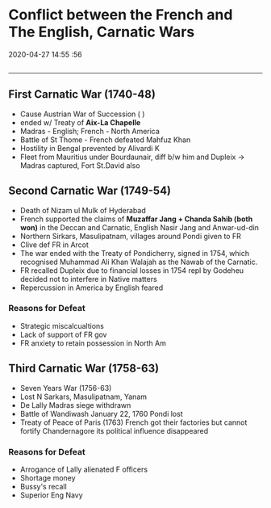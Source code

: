 # Conflict between the French and The English, Carnatic Wars

2020-04-27 14:55 :56

```toc
```

---

## First Carnatic War (1740-48)
- Cause Austrian War of Succession ( )
- ended w/ Treaty of **Aix-La Chapelle**
- Madras - English; French - North America
- Battle of St Thome - French defeated Mahfuz Khan
- Hostility in Bengal prevented by Alivardi K
- Fleet from Mauritius under Bourdaunair, diff b/w him and Dupleix -> Madras captured, Fort St.David also

## Second Carnatic War (1749-54)
- Death of Nizam ul Mulk of Hyderabad
- French supported the claims of **Muzaffar Jang + Chanda Sahib (both won)** in the Deccan and Carnatic, English Nasir Jang and Anwar-ud-din
- Northern Sirkars, Masulipatnam, villages around Pondi given to FR
- Clive def FR in Arcot
- The war ended with the Treaty of Pondicherry, signed in 1754, which recognised Muhammad Ali Khan Walajah as the Nawab of the Carnatic.
- FR recalled Dupleix due to financial losses in 1754 repl by Godeheu decided not to interfere in Native matters
- Repercussion in America by English feared

### Reasons for Defeat
- Strategic miscalcualtions
- Lack of support of FR gov
- FR anxiety to retain possession in North Am

## Third Carnatic War (1758-63)
- Seven Years War (1756-63)
- Lost N Sarkars, Masulipatnam, Yanam
- De Lally Madras siege withdrawn
- Battle of Wandiwash January 22, 1760 Pondi lost
- Treaty of Peace of Paris (1763) French got their factories but cannot fortify Chandernagore its political influence disappeared

### Reasons for Defeat
- Arrogance of Lally alienated F officers
- Shortage money
- Bussy's recall
- Superior Eng Navy

